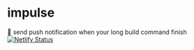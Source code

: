 # impulse

🎇 send push notification when your long build command finish
[![Netlify Status](https://api.netlify.com/api/v1/badges/65889f68-f915-4d9b-8ca4-ba07e5c07e0d/deploy-status)](https://app.netlify.com/sites/gracious-meitner-7d0d74/deploys)

